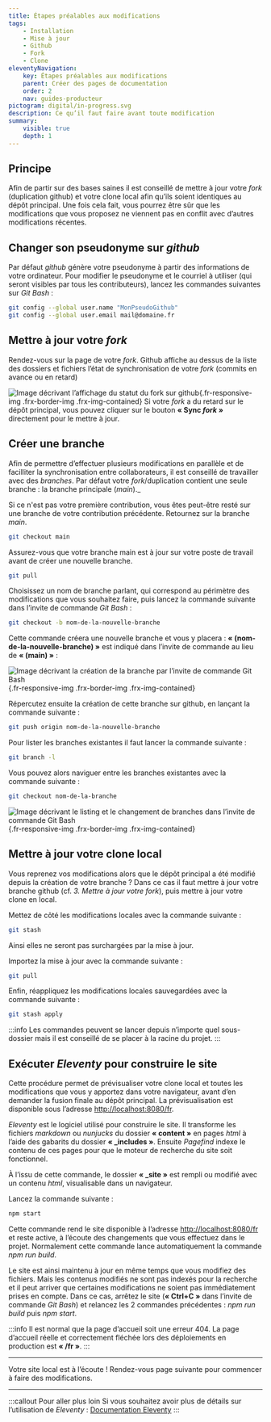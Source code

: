 ```yaml
---
title: Étapes préalables aux modifications
tags:
    - Installation
    - Mise à jour
    - Github
    - Fork
    - Clone
eleventyNavigation:
    key: Étapes préalables aux modifications
    parent: Créer des pages de documentation
    order: 2
    nav: guides-producteur
pictogram: digital/in-progress.svg
description: Ce qu’il faut faire avant toute modification
summary:
    visible: true
    depth: 1
---
```


## Principe

Afin de partir sur des bases saines il est conseillé de mettre à jour votre _<html lang="en">fork</html>_ (duplication github) et votre clone local afin qu’ils soient identiques au dépôt principal. Une fois cela fait, vous pourrez être sûr que les modifications que vous proposez ne viennent pas en conflit avec d’autres modifications récentes.

## Changer son pseudonyme sur _github_

Par défaut _github_ génère votre pseudonyme à partir des informations de votre ordinateur. Pour modifier le pseudonyme et le courriel à utiliser (qui seront visibles par tous les contributeurs), lancez les commandes suivantes sur *Git Bash* :

```bash
git config --global user.name "MonPseudoGithub"
git config --global user.email mail@domaine.fr
```

## Mettre à jour votre _<html lang="en">fork</html>_

Rendez-vous sur la page de votre _<html lang="en">fork</html>_. Github affiche au dessus de la liste des dossiers et fichiers l’état de synchronisation de votre _<html lang="en">fork</html>_ (commits en avance ou en retard)

![Image décrivant l’affichage du statut du fork sur github](/img/guides-producteur/creer-des-pages-de-documentation/etapes-prealables-aux-modifications/01_Statut-fork-sur-github.png){.fr-responsive-img .frx-border-img .frx-img-contained}
Si votre _<html lang="en">fork</html>_ a du retard sur le dépôt principal, vous pouvez cliquer sur le bouton **« Sync _<html lang="en">fork</html>_ »** directement pour le mettre à jour.

## Créer une branche

Afin de permettre d’effectuer plusieurs modifications en parallèle et de facilliter la synchronisation entre collaborateurs, il est conseillé de travailler avec des _branches_. Par défaut votre _<html lang="en">fork</html>_/duplication contient une seule branche : la branche principale (_<html lang="en">main</html>_)._

Si ce n'est pas votre première contribution, vous êtes peut-être resté sur une branche de votre contribution précédente. Retournez sur la branche _<html lang="en">main</html>_.

```bash
git checkout main
```

Assurez-vous que votre branche main est à jour sur votre poste de travail avant de créer une nouvelle branche.

```bash
git pull
```

Choisissez un nom de branche parlant, qui correspond au périmètre des modifications que vous souhaitez faire, puis lancez la commande suivante dans l’invite de commande *Git Bash* :

```bash
git checkout -b nom-de-la-nouvelle-branche
```

Cette commande créera une nouvelle branche et vous y placera : **« (nom-de-la-nouvelle-branche) »** est indiqué dans l’invite de commande au lieu de **« (main) »** :

![Image décrivant la création de la branche par l’invite de commande Git Bash](/img/guides-producteur/creer-des-pages-de-documentation/etapes-prealables-aux-modifications/02_Creation-branche.png){.fr-responsive-img .frx-border-img .frx-img-contained}

Répercutez ensuite la création de cette branche sur github, en lançant la commande suivante :

```bash
git push origin nom-de-la-nouvelle-branche
```

Pour lister les branches existantes il faut lancer la commande suivante :

```bash
git branch -l
```

Vous pouvez alors naviguer entre les branches existantes avec la commande suivante :

```bash
git checkout nom-de-la-branche
```

![Image décrivant le listing et le changement de branches dans l’invite de commande Git Bash](/img/guides-producteur/creer-des-pages-de-documentation/etapes-prealables-aux-modifications/03_Liste-des-branches.png){.fr-responsive-img .frx-border-img .frx-img-contained}

## Mettre à jour votre clone local

Vous reprenez vos modifications alors que le dépôt principal a été modifié depuis la création de votre branche ? Dans ce cas il faut mettre à jour votre branche github (cf. _3. Mettre à jour votre fork_), puis mettre à jour votre clone en local.

Mettez de côté les modifications locales avec la commande suivante :

```bash
git stash
```

Ainsi elles ne seront pas surchargées par la mise à jour.

Importez la mise à jour avec la commande suivante :

```bash
git pull
```
Enfin, réappliquez les modifications locales sauvegardées avec la commande suivante :

```bash
git stash apply
```

:::info
Les commandes peuvent se lancer depuis n’importe quel sous-dossier mais il est conseillé de se placer à la racine du projet.
:::

## Exécuter _Eleventy_ pour construire le site

Cette procédure permet de prévisualiser votre clone local et toutes les modifications que vous y apportez dans votre navigateur, avant d’en demander la fusion finale au dépôt principal. La prévisualisation est disponible sous l’adresse <a href="http://localhost:8080/fr" target="_blank" rel="noopener noreferrer" title="http://localhost:8080/fr - ouvre une nouvelle fenêtre">http://localhost:8080/fr</a>.

_Eleventy_ est le logiciel utilisé pour construire le site. Il transforme les fichiers _markdown_ ou _nunjucks_ du dossier **« content »** en pages _html_ à l’aide des gabarits du dossier **« _includes »**. Ensuite _Pagefind_ indexe le contenu de ces pages pour que le moteur de recherche du site soit fonctionnel.

À l’issu de cette commande, le dossier **« _site »** est rempli ou modifié avec un contenu _html_, visualisable dans un navigateur.

Lancez la commande suivante :

```bash
npm start
```

Cette commande rend le site disponible à l’adresse <a href="http://localhost:8080/fr" target="_blank" rel="noopener noreferrer" title="http://localhost:8080/fr - ouvre une nouvelle fenêtre">http://localhost:8080/fr</a> et reste active, à l’écoute des changements que vous effectuez dans le projet. Normalement cette commande lance automatiquement la commande _npm run build_.

Le site est ainsi maintenu à jour en même temps que vous modifiez des fichiers. Mais les contenus modifiés ne sont pas indexés pour la recherche et il peut arriver que certaines modifications ne soient pas immédiatement prises en compte. Dans ce cas, arrêtez le site (**« Ctrl+C »** dans l’invite de commande _Git Bash_) et relancez les 2 commandes précédentes : _npm run build_ puis _npm start_.

:::info
Il est normal que la page d’accueil soit une erreur 404. La page d’accueil réelle et correctement fléchée lors des déploiements en production est **« /fr »**.
:::

---

Votre site local est à l’écoute ! Rendez-vous page suivante pour commencer à faire des modifications.

---

:::callout Pour aller plus loin
Si vous souhaitez avoir plus de détails sur l’utilisation de *Eleventy* :
<a href="https://codegouvfr.github.io/eleventy-dsfr/fr/blog/navigation/" target="_blank" rel="noopener noreferrer" title="Documentation Eleventy - ouvre une nouvelle fenêtre">Documentation Eleventy</a>
:::
